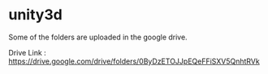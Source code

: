 # unity3d
Some of the folders are uploaded in the google drive.

Drive Link : https://drive.google.com/drive/folders/0ByDzETOJJpEQeFFiSXV5QnhtRVk
